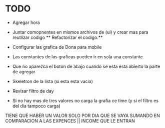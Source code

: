 # TODO 

- Agregar hora
- Juntar comopnentes en mismos archivos de (ui) y crear mas para reutlizar codigo
** Refactorizar el codigo.**
- Configurar las grafica de Dona para mobile

- Las constantes de las graficas pueden ir en sola una constante

- Que no aparezca el boton de abajo cuando se esta esta abierto la parte de agregar
- Skeletron de la lista (si esta esta vacia)
- Revisar filtro de day
- Si no hay mas de tres valores no carga la grafia ce time (y si el filtro es del dia tampoco carga)






TIENE QUE HABER UN VALOR SOLO POR DIA QUE SE VAYA SUMANDO EN COMPARACION A LAS EXPENCES || INCOME QUE LE ENTRAN